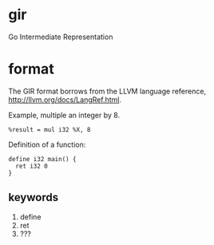 # gir
Go Intermediate Representation

# format
The GIR format borrows from the LLVM language reference, http://llvm.org/docs/LangRef.html.

Example, multiple an integer by 8.
```
%result = mul i32 %X, 8
```
Definition of a function:
```
define i32 main() {
  ret i32 0
}
```

## keywords
1. define
2. ret
3. ???